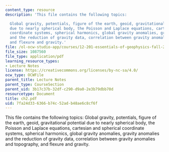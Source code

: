 ```yaml
---
content_type: resource
description: 'This file contains the following topics:

  Global gravity, potentials, figure of the earth, geoid, gravitational potential
  due to nearly spherical body, the Poisson and Laplace equations, cartesian and spherical
  coordinate systems, spherical harmonics, global gravity anomalies, gravity anomalies
  and the reduction of gravity data, correlation between gravity anomalies and topography,
  and flexure and gravity.'
file: /ol-ocw-studio-app/courses/12-201-essentials-of-geophysics-fall-2004/7fa24d336366b74c52adb48ae6c8cf6f_ch2.pdf
file_size: 1087560
file_type: application/pdf
learning_resource_types:
- Lecture Notes
license: https://creativecommons.org/licenses/by-nc-sa/4.0/
ocw_type: OCWFile
parent_title: Lecture Notes
parent_type: CourseSection
parent_uid: 3b17c37b-32df-c290-d9a0-2e3b79dbb70d
resourcetype: Document
title: ch2.pdf
uid: 7fa24d33-6366-b74c-52ad-b48ae6c8cf6f
---
```

This file contains the following topics:
Global gravity, potentials, figure of the earth, geoid, gravitational potential due to nearly spherical body, the Poisson and Laplace equations, cartesian and spherical coordinate systems, spherical harmonics, global gravity anomalies, gravity anomalies and the reduction of gravity data, correlation between gravity anomalies and topography, and flexure and gravity.